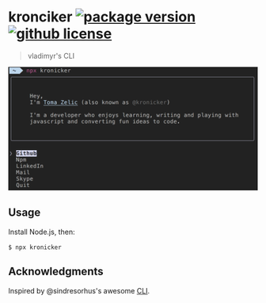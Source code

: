 # kronciker [![package version](https://img.shields.io/npm/v/kronicker.svg)](https://npm.im/kronicker) [![github license](https://img.shields.io/github/license/vladimyr/vladimyr.svg)](https://github.com/kronicker/kronicker/blob/master/LICENSE)

> vladimyr's CLI

<img src="screenshot.png">

## Usage

Install Node.js, then:

```
$ npx kronicker
```

## Acknowledgments

Inspired by @sindresorhus's awesome [CLI](https://github.com/sindresorhus/sindresorhus).
